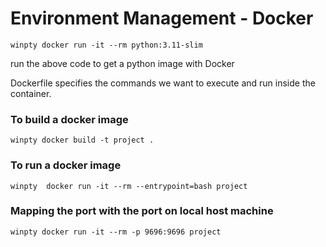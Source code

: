 # Environment Management - Docker
```
winpty docker run -it --rm python:3.11-slim
```
run the above code to get a python image with Docker

Dockerfile specifies the commands we want to execute and run inside the container. 


### To build a docker image

```
winpty docker build -t project .
```


### To run a docker image 

```
winpty  docker run -it --rm --entrypoint=bash project
```

### Mapping the port with the port on local host machine

```
winpty docker run -it --rm -p 9696:9696 project
```

